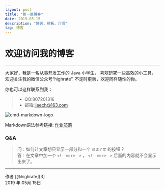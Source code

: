 ```yaml
---
layout: post
title: "第一篇博客"
date: 2019-05-15 
description: "博客，模板，介绍"
tag: 博客 
---   
```


# 欢迎访问我的博客

------
大家好，我是一名从事开发工作的 Java 小学生，
喜欢研究一些高效的小工具，欢迎关注我的微信公众号“highrate”.
不定时更新，欢迎同样随性的你。
<!-- more -->
你也可以这样联系到我：
> * QQ:807201316
> * 邮箱:lleech@163.com

![cmd-markdown-logo](https://www.zybuluo.com/static/img/logo.png)

Markdown语法参考链接: [作业部落](https://www.zybuluo.com/mdeditor)
 

### Q&A

> 问：如何让文章想只显示一部分和一个 `阅读全文` 的按钮？       
> 答：在文章中加一个 `<!--more-->` ， `<!--more-->` 后面的内容就不会显示出来了。

------
作者 [@highrate][3]     
2019 年 05月 15日   
